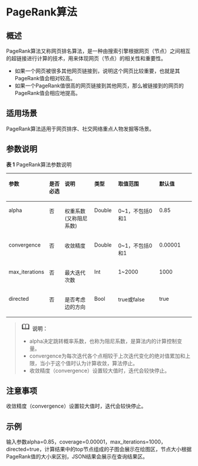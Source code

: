 # PageRank算法<a name="ges_01_0032"></a>

## 概述<a name="section204471932366"></a>

PageRank算法又称网页排名算法，是一种由搜索引擎根据网页（节点）之间相互的超链接进行计算的技术，用来体现网页（节点）的相关性和重要性。

-   如果一个网页被很多其他网页链接到，说明这个网页比较重要，也就是其PageRank值会相对较高。
-   如果一个PageRank值很高的网页链接到其他网页，那么被链接到的网页的PageRank值会相应地提高。

## 适用场景<a name="section2851136210245"></a>

PageRank算法适用于网页排序、社交网络重点人物发掘等场景。

## 参数说明<a name="section18154105319710"></a>

**表 1**  PageRank算法参数说明

<a name="table9438140783"></a>
<table><thead align="left"><tr id="row104385017818"><th class="cellrowborder" valign="top" width="16%" id="mcps1.2.7.1.1"><p id="p164384014819"><a name="p164384014819"></a><a name="p164384014819"></a>参数</p>
</th>
<th class="cellrowborder" valign="top" width="9%" id="mcps1.2.7.1.2"><p id="p143812016818"><a name="p143812016818"></a><a name="p143812016818"></a>是否必选</p>
</th>
<th class="cellrowborder" valign="top" width="18%" id="mcps1.2.7.1.3"><p id="p070711912812"><a name="p070711912812"></a><a name="p070711912812"></a>说明</p>
</th>
<th class="cellrowborder" valign="top" width="13%" id="mcps1.2.7.1.4"><p id="p0785183919517"><a name="p0785183919517"></a><a name="p0785183919517"></a>类型</p>
</th>
<th class="cellrowborder" valign="top" width="24%" id="mcps1.2.7.1.5"><p id="p4438901986"><a name="p4438901986"></a><a name="p4438901986"></a>取值范围</p>
</th>
<th class="cellrowborder" valign="top" width="20%" id="mcps1.2.7.1.6"><p id="p8883058175257"><a name="p8883058175257"></a><a name="p8883058175257"></a>默认值</p>
</th>
</tr>
</thead>
<tbody><tr id="row7439180683"><td class="cellrowborder" valign="top" width="16%" headers="mcps1.2.7.1.1 "><p id="p1143990987"><a name="p1143990987"></a><a name="p1143990987"></a>alpha</p>
</td>
<td class="cellrowborder" valign="top" width="9%" headers="mcps1.2.7.1.2 "><p id="p82629131588"><a name="p82629131588"></a><a name="p82629131588"></a>否</p>
</td>
<td class="cellrowborder" valign="top" width="18%" headers="mcps1.2.7.1.3 "><p id="p443910016812"><a name="p443910016812"></a><a name="p443910016812"></a>权重系数(又称阻尼系数)</p>
</td>
<td class="cellrowborder" valign="top" width="13%" headers="mcps1.2.7.1.4 "><p id="p17854397519"><a name="p17854397519"></a><a name="p17854397519"></a>Double</p>
</td>
<td class="cellrowborder" valign="top" width="24%" headers="mcps1.2.7.1.5 "><p id="p1375182054520"><a name="p1375182054520"></a><a name="p1375182054520"></a>0~1，不包括0和1</p>
</td>
<td class="cellrowborder" valign="top" width="20%" headers="mcps1.2.7.1.6 "><p id="p48439126175257"><a name="p48439126175257"></a><a name="p48439126175257"></a>0.85</p>
</td>
</tr>
<tr id="row144392001589"><td class="cellrowborder" valign="top" width="16%" headers="mcps1.2.7.1.1 "><p id="p543916014814"><a name="p543916014814"></a><a name="p543916014814"></a>convergence</p>
</td>
<td class="cellrowborder" valign="top" width="9%" headers="mcps1.2.7.1.2 "><p id="p11262161310820"><a name="p11262161310820"></a><a name="p11262161310820"></a>否</p>
</td>
<td class="cellrowborder" valign="top" width="18%" headers="mcps1.2.7.1.3 "><p id="p104392003812"><a name="p104392003812"></a><a name="p104392003812"></a>收敛精度</p>
</td>
<td class="cellrowborder" valign="top" width="13%" headers="mcps1.2.7.1.4 "><p id="p67851639451"><a name="p67851639451"></a><a name="p67851639451"></a>Double</p>
</td>
<td class="cellrowborder" valign="top" width="24%" headers="mcps1.2.7.1.5 "><p id="p195910142458"><a name="p195910142458"></a><a name="p195910142458"></a>0~1，不包括0和1</p>
</td>
<td class="cellrowborder" valign="top" width="20%" headers="mcps1.2.7.1.6 "><p id="p31255134175257"><a name="p31255134175257"></a><a name="p31255134175257"></a>0.00001</p>
</td>
</tr>
<tr id="row371539495"><td class="cellrowborder" valign="top" width="16%" headers="mcps1.2.7.1.1 "><p id="p1871717918920"><a name="p1871717918920"></a><a name="p1871717918920"></a>max_iterations</p>
</td>
<td class="cellrowborder" valign="top" width="9%" headers="mcps1.2.7.1.2 "><p id="p471715910916"><a name="p471715910916"></a><a name="p471715910916"></a>否</p>
</td>
<td class="cellrowborder" valign="top" width="18%" headers="mcps1.2.7.1.3 "><p id="p1671779594"><a name="p1671779594"></a><a name="p1671779594"></a>最大迭代次数</p>
</td>
<td class="cellrowborder" valign="top" width="13%" headers="mcps1.2.7.1.4 "><p id="p17785739658"><a name="p17785739658"></a><a name="p17785739658"></a>Int</p>
</td>
<td class="cellrowborder" valign="top" width="24%" headers="mcps1.2.7.1.5 "><p id="p92561811184518"><a name="p92561811184518"></a><a name="p92561811184518"></a>1~2000</p>
</td>
<td class="cellrowborder" valign="top" width="20%" headers="mcps1.2.7.1.6 "><p id="p48637939175257"><a name="p48637939175257"></a><a name="p48637939175257"></a>1000</p>
</td>
</tr>
<tr id="row139901027102910"><td class="cellrowborder" valign="top" width="16%" headers="mcps1.2.7.1.1 "><p id="p13753301698"><a name="p13753301698"></a><a name="p13753301698"></a>directed</p>
</td>
<td class="cellrowborder" valign="top" width="9%" headers="mcps1.2.7.1.2 "><p id="p27531901695"><a name="p27531901695"></a><a name="p27531901695"></a>否</p>
</td>
<td class="cellrowborder" valign="top" width="18%" headers="mcps1.2.7.1.3 "><p id="p1775316016919"><a name="p1775316016919"></a><a name="p1775316016919"></a>是否考虑边的方向</p>
</td>
<td class="cellrowborder" valign="top" width="13%" headers="mcps1.2.7.1.4 "><p id="p87855391557"><a name="p87855391557"></a><a name="p87855391557"></a>Bool</p>
</td>
<td class="cellrowborder" valign="top" width="24%" headers="mcps1.2.7.1.5 "><p id="p13151535595"><a name="p13151535595"></a><a name="p13151535595"></a>true或false</p>
</td>
<td class="cellrowborder" valign="top" width="20%" headers="mcps1.2.7.1.6 "><p id="p47358972175257"><a name="p47358972175257"></a><a name="p47358972175257"></a>true</p>
</td>
</tr>
</tbody>
</table>

>![](public_sys-resources/icon-note.gif) **说明：** 
>-   alpha决定跳转概率系数，也称为阻尼系数，是算法内的计算控制变量。
>-   convergence为每次迭代各个点相较于上次迭代变化的绝对值累加和上限，当小于这个值时认为计算收敛，算法停止。
>-   收敛精度（convergence）设置较大值时，迭代会较快停止。

## 注意事项<a name="section3956161017109"></a>

收敛精度（convergence）设置较大值时，迭代会较快停止。

## 示例<a name="section19388125681119"></a>

输入参数alpha=0.85，coverage=0.00001，max\_iterations=1000，directed=true，计算结果中的top节点组成的子图会展示在绘图区，节点大小根据PageRank值的大小来区别，JSON结果会展示在查询结果区。

